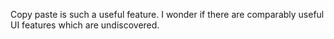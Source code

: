 Copy paste is such a useful feature. I wonder if there are comparably useful UI features which are undiscovered.

